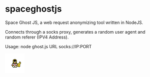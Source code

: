 # spaceghostjs
Space Ghost JS, a web request anonymizing tool written in NodeJS.

Connects through a socks proxy, generates a random user agent and random referer (IPV4 Address).

Usage: node ghost.js URL socks://IP:PORT

<img src="spaceghost.gif" /> 

